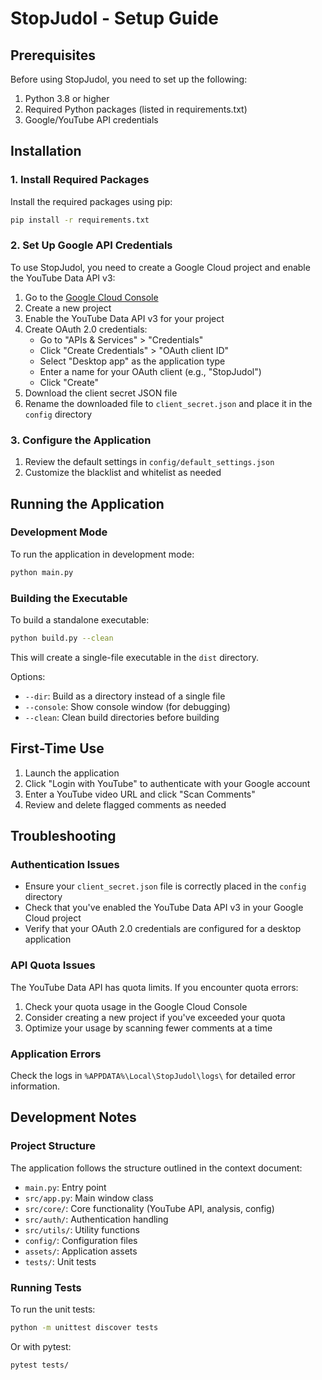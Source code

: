 # StopJudol - Setup Guide

## Prerequisites

Before using StopJudol, you need to set up the following:

1. Python 3.8 or higher
2. Required Python packages (listed in requirements.txt)
3. Google/YouTube API credentials

## Installation

### 1. Install Required Packages

Install the required packages using pip:

```bash
pip install -r requirements.txt
```

### 2. Set Up Google API Credentials

To use StopJudol, you need to create a Google Cloud project and enable the YouTube Data API v3:

1. Go to the [Google Cloud Console](https://console.cloud.google.com/)
2. Create a new project
3. Enable the YouTube Data API v3 for your project
4. Create OAuth 2.0 credentials:
   - Go to "APIs & Services" > "Credentials"
   - Click "Create Credentials" > "OAuth client ID"
   - Select "Desktop app" as the application type
   - Enter a name for your OAuth client (e.g., "StopJudol")
   - Click "Create"
5. Download the client secret JSON file
6. Rename the downloaded file to `client_secret.json` and place it in the `config` directory

### 3. Configure the Application

1. Review the default settings in `config/default_settings.json`
2. Customize the blacklist and whitelist as needed

## Running the Application

### Development Mode

To run the application in development mode:

```bash
python main.py
```

### Building the Executable

To build a standalone executable:

```bash
python build.py --clean
```

This will create a single-file executable in the `dist` directory.

Options:
- `--dir`: Build as a directory instead of a single file
- `--console`: Show console window (for debugging)
- `--clean`: Clean build directories before building

## First-Time Use

1. Launch the application
2. Click "Login with YouTube" to authenticate with your Google account
3. Enter a YouTube video URL and click "Scan Comments"
4. Review and delete flagged comments as needed

## Troubleshooting

### Authentication Issues

- Ensure your `client_secret.json` file is correctly placed in the `config` directory
- Check that you've enabled the YouTube Data API v3 in your Google Cloud project
- Verify that your OAuth 2.0 credentials are configured for a desktop application

### API Quota Issues

The YouTube Data API has quota limits. If you encounter quota errors:

1. Check your quota usage in the Google Cloud Console
2. Consider creating a new project if you've exceeded your quota
3. Optimize your usage by scanning fewer comments at a time

### Application Errors

Check the logs in `%APPDATA%\Local\StopJudol\logs\` for detailed error information.

## Development Notes

### Project Structure

The application follows the structure outlined in the context document:

- `main.py`: Entry point
- `src/app.py`: Main window class
- `src/core/`: Core functionality (YouTube API, analysis, config)
- `src/auth/`: Authentication handling
- `src/utils/`: Utility functions
- `config/`: Configuration files
- `assets/`: Application assets
- `tests/`: Unit tests

### Running Tests

To run the unit tests:

```bash
python -m unittest discover tests
```

Or with pytest:

```bash
pytest tests/
```
